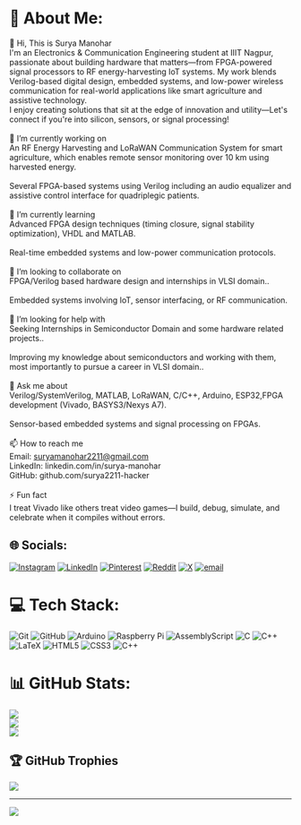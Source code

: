 # 💫 About Me:
👋 Hi, This is Surya Manohar<br>I'm an Electronics & Communication Engineering student at IIIT Nagpur, passionate about building hardware that matters—from FPGA-powered signal processors to RF energy-harvesting IoT systems. My work blends Verilog-based digital design, embedded systems, and low-power wireless communication for real-world applications like smart agriculture and assistive technology.<br>I enjoy creating solutions that sit at the edge of innovation and utility—Let's connect if you're into silicon, sensors, or signal processing!<br><br>🔭 I’m currently working on<br>An RF Energy Harvesting and LoRaWAN Communication System for smart agriculture, which enables remote sensor monitoring over 10 km using harvested energy.<br><br>Several FPGA-based systems using Verilog including an audio equalizer and assistive control interface for quadriplegic patients.<br><br>🌱 I’m currently learning<br>Advanced FPGA design techniques (timing closure, signal stability optimization), VHDL and MATLAB.<br><br>Real-time embedded systems and low-power communication protocols.<br><br>👯 I’m looking to collaborate on<br>FPGA/Verilog based hardware design and internships in VLSI domain..<br><br>Embedded systems involving IoT, sensor interfacing, or RF communication.<br><br>🤔 I’m looking for help with<br>Seeking Internships in Semiconductor Domain and some hardware related projects..<br><br>Improving my knowledge about semiconductors and working with them, most importantly to pursue a career in VLSI domain..<br><br>💬 Ask me about<br>Verilog/SystemVerilog, MATLAB, LoRaWAN, C/C++, Arduino, ESP32,FPGA development (Vivado, BASYS3/Nexys A7).<br><br>Sensor-based embedded systems and signal processing on FPGAs.<br><br>📫 How to reach me<br>Email: suryamanohar2211@gmail.com<br>LinkedIn: linkedin.com/in/surya-manohar<br>GitHub: github.com/surya2211-hacker<br><br>⚡ Fun fact<br>I treat Vivado like others treat video games—I build, debug, simulate, and celebrate when it compiles without errors.


## 🌐 Socials:
[![Instagram](https://img.shields.io/badge/Instagram-%23E4405F.svg?logo=Instagram&logoColor=white)](https://instagram.com/@suryaa.exe_) [![LinkedIn](https://img.shields.io/badge/LinkedIn-%230077B5.svg?logo=linkedin&logoColor=white)](https://linkedin.com/in/surya-manohar) [![Pinterest](https://img.shields.io/badge/Pinterest-%23E60023.svg?logo=Pinterest&logoColor=white)](https://pinterest.com/suryamanohar2211) [![Reddit](https://img.shields.io/badge/Reddit-%23FF4500.svg?logo=Reddit&logoColor=white)](https://reddit.com/user/surya_manohar2211) [![X](https://img.shields.io/badge/X-black.svg?logo=X&logoColor=white)](https://x.com/@2211surya) [![email](https://img.shields.io/badge/Email-D14836?logo=gmail&logoColor=white)](mailto:suryamanohar2211@gmail.com) 

# 💻 Tech Stack:
![Git](https://img.shields.io/badge/git-%23F05033.svg?style=for-the-badge&logo=git&logoColor=white) ![GitHub](https://img.shields.io/badge/github-%23121011.svg?style=for-the-badge&logo=github&logoColor=white) ![Arduino](https://img.shields.io/badge/-Arduino-00979D?style=for-the-badge&logo=Arduino&logoColor=white) ![Raspberry Pi](https://img.shields.io/badge/-Raspberry_Pi-C51A4A?style=for-the-badge&logo=Raspberry-Pi) ![AssemblyScript](https://img.shields.io/badge/assembly%20script-%23000000.svg?style=for-the-badge&logo=assemblyscript&logoColor=white) ![C](https://img.shields.io/badge/c-%2300599C.svg?style=for-the-badge&logo=c&logoColor=white) ![C++](https://img.shields.io/badge/c++-%2300599C.svg?style=for-the-badge&logo=c%2B%2B&logoColor=white) ![LaTeX](https://img.shields.io/badge/latex-%23008080.svg?style=for-the-badge&logo=latex&logoColor=white) ![HTML5](https://img.shields.io/badge/html5-%23E34F26.svg?style=for-the-badge&logo=html5&logoColor=white) ![CSS3](https://img.shields.io/badge/css3-%231572B6.svg?style=for-the-badge&logo=css3&logoColor=white) ![C++](https://img.shields.io/badge/c++-%2300599C.svg?style=for-the-badge&logo=c%2B%2B&logoColor=white)
# 📊 GitHub Stats:
![](https://github-readme-stats.vercel.app/api?username=surya2211-hacker&theme=github_dark&hide_border=true&include_all_commits=true&count_private=true)<br/>
![](https://nirzak-streak-stats.vercel.app/?user=surya2211-hacker&theme=github_dark&hide_border=true)<br/>
![](https://github-readme-stats.vercel.app/api/top-langs/?username=surya2211-hacker&theme=github_dark&hide_border=true&include_all_commits=true&count_private=true&layout=compact)

## 🏆 GitHub Trophies
![](https://github-profile-trophy.vercel.app/?username=surya2211-hacker&theme=radical&no-frame=true&no-bg=false&margin-w=4)

---
[![](https://visitcount.itsvg.in/api?id=surya2211-hacker&icon=0&color=0)](https://visitcount.itsvg.in)

<!-- Proudly created with GPRM ( https://gprm.itsvg.in ) -->